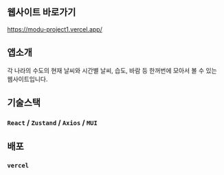 ## 웹사이트 바로가기

https://modu-project1.vercel.app/

## 앱소개

각 나라의 수도의 현재 날씨와 시간별 날씨, 습도, 바람 등 한꺼번에 모아서 볼 수 있는 웹사이트입니다.

## 기술스택

### `React` / `Zustand` / `Axios` / `MUI`

## 배포

### `vercel`
